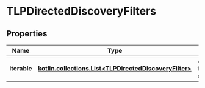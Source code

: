 
# TLPDirectedDiscoveryFilters

## Properties
Name | Type | Description | Notes
------------ | ------------- | ------------- | -------------
**iterable** | [**kotlin.collections.List&lt;TLPDirectedDiscoveryFilter&gt;**](TLPDirectedDiscoveryFilter) | Array that contains filters like class/function/loop | 



